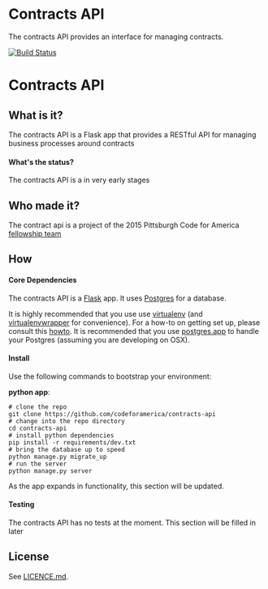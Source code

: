 Contracts API
=============

The contracts API provides an interface for managing contracts.

[![Build Status](https://travis-ci.org/codeforamerica/template-maker.svg?branch=master)](https://travis-ci.org/codeforamerica/template-maker)

Contracts API
=============

## What is it?
The contracts API is a Flask app that provides a RESTful API for managing business processes around contracts

#### What's the status?
The contracts API is a in very early stages

## Who made it?
The contract api is a project of the 2015 Pittsburgh Code for America [fellowship team](http://codeforamerica.org/governments/pittsburgh)

## How
#### Core Dependencies
The contracts API is a [Flask](http://flask.pocoo.org/) app. It uses [Postgres](http://www.postgresql.org/) for a database.

It is highly recommended that you use use [virtualenv](https://readthedocs.org/projects/virtualenv/) (and [virtualenvwrapper](https://virtualenvwrapper.readthedocs.org/en/latest/) for convenience). For a how-to on getting set up, please consult this [howto](https://github.com/codeforamerica/howto/blob/master/Python-Virtualenv.md). It is recommended that you use [postgres.app](http://postgresapp.com/) to handle your Postgres (assuming you are developing on OSX).

#### Install
Use the following commands to bootstrap your environment:

**python app**:

    # clone the repo
    git clone https://github.com/codeforamerica/contracts-api
    # change into the repo directory
    cd contracts-api
    # install python dependencies
    pip install -r requirements/dev.txt
    # bring the database up to speed
    python manage.py migrate_up
    # run the server
    python manage.py server

As the app expands in functionality, this section will be updated.

#### Testing

The contracts API has no tests at the moment. This section will be filled in later

## License
See [LICENCE.md](https://github.com/codeforamerica/contracts-api/blob/master/LICENCE).
